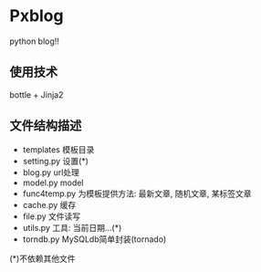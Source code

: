 ﻿Pxblog
======
python blog!!

使用技术
--------
bottle + Jinja2

文件结构描述
------------
 * templates    	模板目录
 * setting.py		设置(*)
 * blog.py			url处理
 * model.py         model
 * func4temp.py		为模板提供方法: 最新文章, 随机文章, 某标签文章
 * cache.py			缓存
 * file.py			文件读写
 * utils.py			工具: 当前日期...(*)
 * torndb.py        MySQLdb简单封装(tornado)

(*)不依赖其他文件

